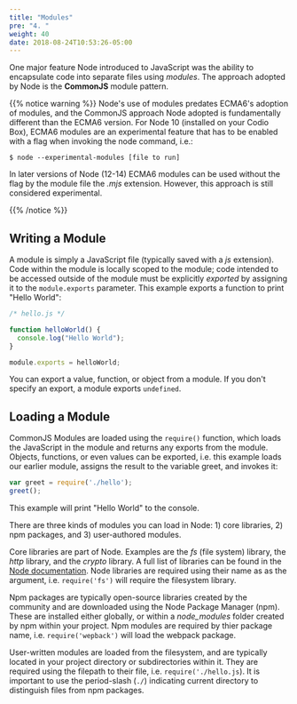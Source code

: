 ```yaml
---
title: "Modules"
pre: "4. "
weight: 40
date: 2018-08-24T10:53:26-05:00
---
```


One major feature Node introduced to JavaScript was the ability to encapsulate code into separate files using _modules_.  The approach adopted by Node is the  __CommonJS__ module pattern. 

{{% notice warning %}}
Node's use of modules predates ECMA6's adoption of modules, and the CommonJS approach Node adopted is fundamentally different than the ECMA6 version.  For Node 10 (installed on your Codio Box), ECMA6 modules are an experimental feature that has to be enabled with a flag when invoking the node command, i.e.:

```
$ node --experimental-modules [file to run]
```

In later versions of Node (12-14) ECMA6 modules can be used without the flag by the module file the _.mjs_ extension.  However, this approach is still considered experimental.

{{% /notice %}}

## Writing a Module 
A module is simply a JavaScript file (typically saved with a _js_ extension).  Code within the module is locally scoped to the module; code intended to be accessed outside of the module must be explicitly _exported_ by assigning it to the `module.exports` parameter.  This example exports a function to print "Hello World":

```js
/* hello.js */

function helloWorld() {
  console.log("Hello World");
}

module.exports = helloWorld;
```

You can export a value, function, or object from a module.  If you don't specify an export, a module exports `undefined`.

## Loading a Module
CommonJS Modules are loaded using the `require()` function, which loads the JavaScript in the module and returns any exports from the module.  Objects, functions, or even values can be exported, i.e. this example loads our earlier module, assigns the result to the variable greet, and invokes it:

```js 
var greet = require('./hello');
greet();
```

This example will print "Hello World" to the console.

There are three kinds of modules you can load in Node: 1) core libraries, 2) npm packages, and 3) user-authored modules.

Core libraries are part of Node.  Examples are the _fs_ (file system) library, the _http_ library, and the _crypto_ library.  A full list of libraries can be found in the [Node documentation](https://nodejs.org/api/). Node libraries are required using their name as as the argument, i.e. `require('fs')` will require the filesystem library.

Npm packages are typically open-source libraries created by the community and are downloaded using the Node Package Manager (npm).  These are installed either globally, or within a _node_modules_ folder created by npm within your project.  Npm modules are required by thier package name, i.e. `require('wepback')` will load the webpack package.  

User-written modules are loaded from the filesystem, and are typically located in your project directory or subdirectories within it.  They are required using the filepath to their file, i.e. `require('./hello.js`).  It is important to use the period-slash (`./`) indicating current directory to distinguish files from npm packages.